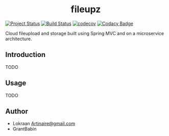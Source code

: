 <h1 align="center"> fileupz </h1>

[![Project Status](http://www.repostatus.org/badges/latest/active.svg)](http://www.repostatus.org/#active)
[![Build Status](https://travis-ci.org/GrantBabin/FileUpz.svg?branch=master)](https://travis-ci.org/GrantBabin/FileUpz)
[![codecov](https://codecov.io/gh/Lokraan/fileupz/branch/master/graph/badge.svg)](https://codecov.io/gh/Lokraan/fileupz)
[![Codacy Badge](https://api.codacy.com/project/badge/Grade/eb0bc23f22e14bc088ef8aba4585ffec)](https://www.codacy.com/app/Lokraan/FileUpz?utm_source=github.com&amp;utm_medium=referral&amp;utm_content=GrantBabin/FileUpz&amp;utm_campaign=Badge_Grade)

Cloud fileupload and storage built using Spring MVC and on a microservice architecture.

<h2>Introduction</h2>

TODO

<h2>Usage</h2>

TODO

<h2>Author</h2>

* Lokraan <a href="mailto:Artinaire@gmail.com">Artinaire@gmail.com</a>
* GrantBabin

